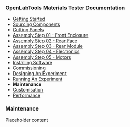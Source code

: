 ### OpenLabTools Materials Tester Documentation
- [Getting Started](\00-getting_started.md)
- [Sourcing Components](\01-sourcing_components.md)
- [Cutting Panels](\02-cutting_panels.md)
- [Assembly Step 01 - Front Enclosure](\03-assembly-01_front_enclosure.md)
- [Assembly Step 02 - Rear Face](\03-assembly-02_rear_face.md)
- [Assembly Step 03 - Rear Module](\03-assembly-03_rear_module.md)
- [Assembly Step 04 - Electronics](\03-assembly-04_electronics.md)
- [Assembly Step 05 - Motors](\03-assembly-05_motors.md)
- [Installing Software](\04-installing_software.md)
- [Commissioning](\05-commissioning.md)
- [Designing An Experiment](\06-designing_an_experiment.md)
- [Running An Experiment](\07-running_an_experiment.md)
- **Maintenance**
- [Customisation](\09-customisation.md)
- [Performance](\10-performance.md)

### Maintenance

[//]: # (END TITLE BLOCK)

Placeholder content
